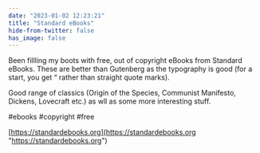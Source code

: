 ```yaml
---
date: "2023-01-02 12:23:21"
title: "Standard eBooks"
hide-from-twitter: false
has_image: false
---
```


Been fillling my boots with free, out of copyright eBooks from Standard eBooks. These are better than Gutenberg as the typography is good (for a start, you get “ rather than straight quote marks).

Good range of classics (Origin of the Species, Communist Manifesto, Dickens, Lovecraft etc.) as wll as some more interesting stuff.

\#ebooks #copyright #free

[https://standardebooks.org](https://standardebooks.org "https://standardebooks.org")
